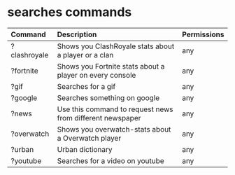# searches commands

| Command | Description | Permissions |
| :--- | :--- | :--- |
|?clashroyale         | Shows you ClashRoyale stats about a player or a clan | any|
|?fortnite            | Shows you Fortnite stats about a player on every console | any|
|?gif                 | Searches for a gif | any|
|?google              | Searches something on google | any|
|?news                | Use this command to request news from different newspaper | any|
|?overwatch           | Shows you overwatch-stats about a Overwatch player | any|
|?urban               | Urban dictionary | any|
|?youtube             | Searches for a video on youtube | any